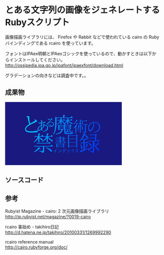 # とある文字列の画像をジェネレートするRubyスクリプト

画像描画ライブラリには、 Firefox や Rabbit などで使われている cairo の Ruby バインディングである rcairo を使っています。 

フォントはIPAex明朝とIPAexゴシックを使っているので、動かすときは以下からインストールしてください。
<br />
http://ossipedia.ipa.go.jp/ipafont/ipaexfont/download.html

グラデーションの向きなどは調査中です。。

## 成果物
![toaru-image-20130310](/images/toaru-image-20130310.png)

## ソースコード
<script src="https://gist.github.com/myokoym/5128655.js"></script>

## 参考
Rubyist Magazine - cairo: 2 次元画像描画ライブラリ
<br />
http://jp.rubyist.net/magazine/?0019-cairo

rcairo 事始め - takihiro日記
<br />
http://d.hatena.ne.jp/takihiro/20100331/1269992290

rcairo reference manual
<br />
http://cairo.rubyforge.org/doc/

